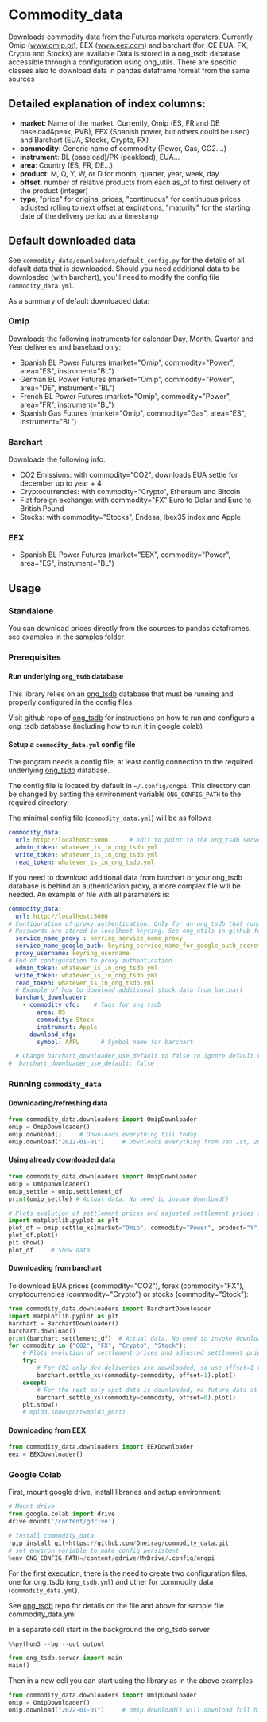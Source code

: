 # Commodity_data
Downloads commodity data from the Futures markets operators. Currently, Omip (www.omip.pt), EEX (www.eex.com) and barchart (for ICE EUA, FX, Crypto and Stocks) are available
Data is stored in a ong_tsdb dabatase accessible through a configuration using ong_utils.
There are specific classes also to download data in pandas dataframe format from the same sources

## Detailed explanation of index columns:
                   
* **market**: Name of the market. Currently, Omip (ES, FR and DE baseload&peak, PVB), EEX (Spanish power, but others could be used) and Barchart (EUA, Stocks, Crypto, FX)
* **commodity**: Generic name of commodity (Power, Gas, CO2....)
* **instrument**: BL (baseload)/PK (peakload), EUA...
* **area**: Country (ES, FR, DE...)
* **product**: M, Q, Y, W, or D for month, quarter, year, week, day
* **offset**, number of relative products from each as_of to first delivery of the product (integer)
* **type**,  "price" for original prices, "continuous" for continuous prices adjusted rolling to next offset at
  expirations, "maturity" for the starting date of the delivery period as a timestamp

## Default downloaded data
See `commodity_data/downloaders/default_config.py` for the details of all default 
data that is downloaded.
Should you need additional data to be downloaded (with barchart), you'll need to modify the config file `commodity_data.yml`.

As a summary of default downloaded data:

### Omip
Downloads the following instruments for calendar Day, Month, Quarter and Year deliveries and baseload only: 
* Spanish BL Power Futures (market="Omip", commodity="Power", area="ES", instrument="BL")
* German BL Power Futures (market="Omip", commodity="Power", area="DE", instrument="BL")
* French BL Power Futures (market="Omip", commodity="Power", area="FR", instrument="BL")
* Spanish Gas Futures (market="Omip", commodity="Gas", area="ES", instrument="BL")
### Barchart
Downloads the following info:
* CO2 Emissions: with commodity="CO2", downloads EUA settle for december up to year + 4
* Cryptocurrencies: with commodity="Crypto", Ethereum and Bitcoin
* Fiat foreign exchange: with commodity="FX" Euro to Dolar and Euro to British Pound
* Stocks: with commodity="Stocks", Endesa, Ibex35 index and Apple
### EEX
* Spanish BL Power Futures (market="EEX", commodity="Power", area="ES", instrument="BL")


## Usage
### Standalone
You can download prices directly from the sources to pandas dataframes, see examples in the samples folder

### Prerequisites
#### Run underlying `ong_tsdb` database
This library relies on an [ong_tsdb](https://github.com/Oneirag/ong_tsdb.git) database that must be running and 
properly configured in the config files.

Visit github repo of [ong_tsdb](https://github.com/Oneirag/ong_tsdb.git) for instructions on how to run and configure a ong_tsdb database
(including how to run it in google colab)

#### Setup a `commodity_data.yml` config file
The program needs a config file, at least config connection to the required underlying 
[ong_tsdb](https://github.com/Oneirag/ong_tsdb.git) database.

The config file is located by default in `~/.config/ongpi`. This directory can be 
changed by setting the environment variable `ONG_CONFIG_PATH` to the required directory.

The minimal config file (`commodity_data.yml`) will be as follows
```yaml
commodity_data:
  url: http://localhost:5000      # edit to point to the ong_tsdb server address
  admin_token: whatever_is_in_ong_tsdb.yml
  write_token: whatever_is_in_ong_tsdb.yml
  read_token: whatever_is_in_ong_tsdb.yml
```
If you need to download additional data from barchart or your ong_tsdb database is behind an authentication proxy,
a more complex file will be needed. An example of file with all parameters is:
```yaml
commodity_data:
  url: http://localhost:5000
# Configuration of proxy authentication. Only for an ong_tsdb that runs under a server that needs additional authentication
# Passwords are stored in localhost keyring. See ong_utils in github for instructions on how to set up the keyring (if needed) 
  service_name_proxy : keyring_service_name_proxy
  service_name_google_auth: keyring_service_name_for_google_auth_secret
  proxy_username: keyring_username
# End of configuration fo proxy authentication
  admin_token: whatever_is_in_ong_tsdb.yml
  write_token: whatever_is_in_ong_tsdb.yml
  read_token: whatever_is_in_ong_tsdb.yml
  # Example of how to download additional stock data from barchart
  barchart_downloader:
    - commodity_cfg:    # Tags for ong_tsdb
        area: US
        commodity: Stock
        instrument: Apple
      download_cfg:
        symbol: AAPL      # Symbol name for barchart

  # Change barchart_downloader_use_default to false to ignore default values and use only the ones defined in this file
#  barchart_downloader_use_default: false

```

### Running `commodity_data`
#### Downloading/refreshing data
```python
from commodity_data.downloaders import OmipDownloader
omip = OmipDownloader()
omip.download()     # Downloads everything till today
omip.download("2022-01-01")     # Downloads everything from Jan 1st, 2022
```
#### Using already downloaded data
```python
from commodity_data.downloaders import OmipDownloader
omip = OmipDownloader()
omip_settle = omip.settlement_df
print(omip_settle) # Actual data. No need to invoke download()

# Plots evolution of settlement prices and adjusted settlement prices for cal ahead (offset=1) of Spanish power baseload
import matplotlib.pyplot as plt
plot_df = omip.settle_xs(market="Omip", commodity="Power", product="Y", offset=1)
plot_df.plot()
plt.show()
plot_df     # Show data
```
#### Downloading from barchart
To download EUA prices (commodity="CO2"), forex (commodity="FX"), cryptocurrencies (commodity="Crypto")
or stocks (commodity="Stock"):
```python
from commodity_data.downloaders import BarchartDownloader
import matplotlib.pyplot as plt 
barchart = BarchartDownloader()
barchart.download()
print(barchart.settlement_df)  # Actual data. No need to invoke download()
for commodity in ("CO2", "FX", "Crypto", "Stock"):
    # Plots evolution of settlement prices and adjusted settlement prices for selected market
    try:
        # For CO2 only dec deliveries are downloaded, so use offset=1 to get data for current dec
        barchart.settle_xs(commodity=commodity, offset=1).plot()
    except:
        # For the rest only spot data is downloaded, no future data at all
        barchart.settle_xs(commodity=commodity, offset=0).plot()
    plt.show()
    # mpld3.show(port=mpld3_port)

```
#### Downloading from EEX
```python
from commodity_data.downloaders import EEXDownloader
eex = EEXDownloader()


```

### Google Colab
First, mount google drive, install libraries and setup environment:
```python
# Mount drive
from google.colab import drive
drive.mount('/content/gdrive')

# Install commodity_data
!pip install git+https://github.com/Oneirag/commodity_data.git
# set environ variable to make config persistent
%env ONG_CONFIG_PATH=/content/gdrive/MyDrive/.config/ongpi
```
For the first execution, there is the need to create two configuration files, one for ong_tsdb (`ong_tsdb.yml`) and
other for commodity data (`commodity_data.yml`). 

See [ong_tsdb](https://github.com/Oneirag/ong_tsdb.git) repo for details on the file and above for sample file commodity_data.yml

In a separate cell start in the background the ong_tsdb server
```python
%%python3 --bg --out output

from ong_tsdb.server import main
main()
```

Then in a new cell you can start using the library as in the above examples

```python
from commodity_data.downloaders import OmipDownloader
omip = OmipDownloader()
omip.download("2022-01-01")     # omip.download() will download full history (very slow)
```